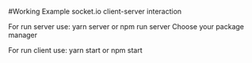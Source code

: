 #Working Example socket.io client-server interaction

For run server use: 
yarn server or npm run server
Choose your package manager

For run client use: 
yarn start or npm start
